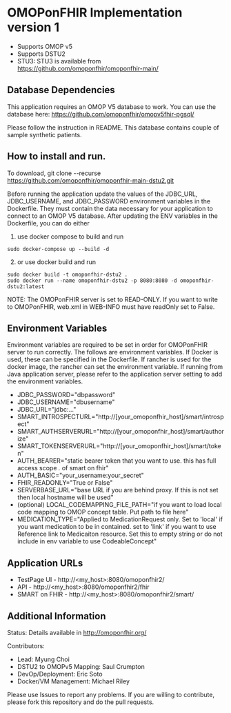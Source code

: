 OMOPonFHIR Implementation version 1
=
- Supports OMOP v5
- Supports DSTU2
- STU3: STU3 is available from https://github.com/omoponfhir/omoponfhir-main/ 

Database Dependencies
-
This application requires an OMOP V5 database to work. You can use the database here: https://github.com/omoponfhir/omopv5fhir-pgsql/ 

Please follow the instruction in README. This database contains couple of sample synthetic patients.

How to install and run.
-
To download,
git clone --recurse https://github.com/omoponfhir/omoponfhir-main-dstu2.git

Before running the application update the values of the JDBC_URL, JDBC_USERNAME, and JDBC_PASSWORD environment variables in the Dockerfile. They must contain the data necessary for your application to connect to an OMOP V5 database. After updating the ENV variables in the Dockerfile, you can do either

1. use docker compose to build and run
```
sudo docker-compose up --build -d
```

2. or use docker build and run
```
sudo docker build -t omoponfhir-dstu2 .
sudo docker run --name omoponfhir-dstu2 -p 8080:8080 -d omoponfhir-dstu2:latest
```

NOTE: The OMOPonFHIR server is set to READ-ONLY. If you want to write to OMOPonFHIR, web.xml in WEB-INFO must have readOnly set to False.

## Environment Variables

Environment variables are required to be set in order for OMOPonFHIR server to run correctly. The follows are environment variables. If Docker is used, these can be specified in the Dockerfile. If rancher is used for the docker image, the rancher can set the environment variable. If running from Java application server, please refer to the application server setting to add the environment variables.

- JDBC_PASSWORD="dbpassword"
- JDBC_USERNAME="dbusername"
- JDBC_URL="jdbc:..."
- SMART_INTROSPECTURL="http://[your_omoponfhir_host]/smart/introspect"
- SMART_AUTHSERVERURL="http://[your_omoponfhir_host]/smart/authorize"
- SMART_TOKENSERVERURL="http://[your_omoponfhir_host]/smart/token"
- AUTH_BEARER="static bearer token that you want to use. this has full access scope *.* of smart on fhir"
- AUTH_BASIC="your_username:your_secret"
- FHIR_READONLY="True or False"
- SERVERBASE_URL="base URL if you are behind proxy. If this is not set then local hostname will be used"
- (optional) LOCAL_CODEMAPPING_FILE_PATH="if you want to load local code mapping to OMOP concept table. Put path to file here"
- MEDICATION_TYPE="Applied to MedicationRequest only. Set to 'local' if you want medication to be in contained. set to 'link' if you want to use Reference link to Medicaiton resource. Set this to empty string or do not include in env variable to use CodeableConcept"

Application URLs
-
- TestPage UI - http://<my_host>:8080/omoponfhir2/
- API - http://<my_host>:8080/omoponfhir2/fhir
- SMART on FHIR - http://<my_host>:8080/omoponfhir2/smart/

Additional Information
-
Status: Details available in http://omoponfhir.org/

Contributors:
- Lead: Myung Choi
- DSTU2 to OMOPv5 Mapping: Saul Crumpton
- DevOp/Deployment: Eric Soto
- Docker/VM Management: Michael Riley
 
Please use Issues to report any problems. If you are willing to contribute, please fork this repository and do the pull requests.
